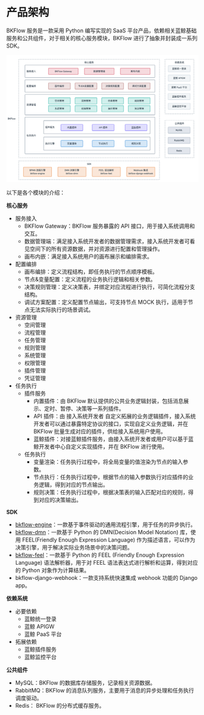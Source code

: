 # 产品架构

BKFlow 服务是一款采用 Python 编写实现的 SaaS 平台产品，依赖相关蓝鲸基础服务和公共组件，对于相关的核心服务模块，BKFlow 进行了抽象并封装成一系列 SDK。

![产品架构示意图](assets/bkflow_arc.png)

以下是各个模块的介绍：

**核心服务**

- 服务接入
  - BKFlow Gateway：BKFlow 服务暴露的 API 接口，用于接入系统调用和交互。
  - 数据管理端：满足接入系统开发者的数据管理需求，接入系统开发者可看见空间下的所有资源数据，并对资源进行配置和管理操作。
  - 画布内嵌：满足接入系统用户的画布展示和编排需求。
- 配置编排
  - 画布编排：定义流程结构，即任务执行的节点顺序模板。
  - 节点&变量配置：定义流程的业务执行逻辑和相关参数。
  - 决策规则管理：定义决策表，并绑定对应流程进行执行，可简化流程分支结构。
  - 调试方案配置：定义配置节点输出，可支持节点 MOCK 执行，适用于节点无法实际执行的场景调试。
- 资源管理
  - 空间管理
  - 流程管理
  - 任务管理
  - 规则管理
  - 系统管理
  - 权限管理
  - 插件管理
  - 凭证管理
- 任务执行
  - 插件服务
    - 内置插件：由 BKFlow 默认提供的公共业务逻辑封装，包括消息展示、定时、暂停、决策等一系列插件。
    - API 插件：由 接入系统开发者 自定义拓展的业务逻辑插件，接入系统开发者可以通过暴露特定协议的接口，实现自定义业务逻辑，并在 BKFlow 批量生成对应的插件，供给接入系统用户使用。
    - 蓝鲸插件：对接蓝鲸插件服务，由接入系统开发者或用户可以基于蓝鲸开发者中心自定义实现插件，并在 BKFlow 进行使用。
  - 任务执行
    - 变量渲染：任务执行过程中，将全局变量的值渲染为节点的输入参数。
    - 节点执行：任务执行过程中，根据节点的输入参数执行对应插件的业务逻辑，得到对应的节点输出。
    - 规则决策：任务执行过程中，根据决策表的输入匹配对应的规则，得到对应的决策输出。

**SDK**
- [bkflow-engine](https://github.com/TencentBlueKing/bamboo-engine)：一款基于事件驱动的通用流程引擎，用于任务的异步执行。
- [bkflow-dmn](https://github.com/TencentBlueKing/bkflow-dmn)：一款基于 Python 的 DMN(Decision Model Notation) 库，使用 FEEL(Friendly Enough Expression Language) 作为描述语言，可以作为决策引擎，用于解决实际业务场景中的决策问题。
- [bkflow-feel](https://github.com/TencentBlueKing/bkflow-feel)：一款基于 Python 的 FEEL (Friendly Enough Expression Language) 语法解析器，用于对 FEEL 语法表达式进行解析和运算，得到对应的 Python 对象作为计算结果。
- bkflow-django-webhook：一款支持系统快速集成 webhook 功能的 Django app。

**依赖系统**
- 必要依赖
  - 蓝鲸统一登录
  - 蓝鲸 APIGW
  - 蓝鲸 PaaS 平台
- 拓展依赖
  - 蓝鲸插件服务
  - 蓝鲸监控平台

**公共组件**
- MySQL：BKFlow 的数据库存储服务，记录相关资源数据。
- RabbitMQ：BKFlow 的消息队列服务，主要用于消息的异步处理和任务执行调度驱动。
- Redis： BKFlow 的分布式缓存服务。
